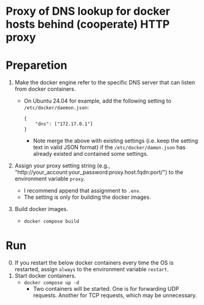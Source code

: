 Proxy of DNS lookup for docker hosts behind (cooperate) HTTP proxy
====
# Preparetion
1. Make the docker engine refer to the specific DNS server that can listen from docker containers.
    - On Ubuntu 24.04 for example, add the following setting to `/etc/docker/daemon.json`:
        ```
        {
            "dns": ["172.17.0.1"]
        }
        ```
        - Note merge the above with existing settings (i.e. keep the setting text in valid JSON format) if the `/etc/docker/damon.json` has already existed and contained some settings.

2. Assign your proxy setting string (e.g., "http://your_account:your_password:proxy.host.fqdn:port/") to the environment variable `proxy`.
    - I recommend append that assignment to `.env`.
    - The setting is only for building the docker images.

3. Build docker images.
    - `docker compose build`

# Run
0. If you restart the below docker containers every time the OS is restarted, assign `always` to the environment variable `restart`.
1. Start docker containers.
    - `docker compose up -d`
        - Two containers will be started. One is for forwarding UDP requests. Another for TCP requests, which may be unnecessary.

